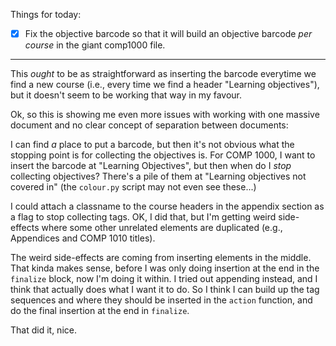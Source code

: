 Things for today:

* [X] Fix the objective barcode so that it will build an objective barcode *per
      course* in the giant comp1000 file.
      
---

This *ought* to be as straightforward as inserting the barcode everytime we find
a new course (i.e., every time we find a header "Learning objectives"), but it
doesn't seem to be working that way in my favour.

Ok, so this is showing me even more issues with working with one massive
document and no clear concept of separation between documents:

I can find *a* place to put a barcode, but then it's not obvious what the
stopping point is for collecting the objectives is. For COMP 1000, I want to
insert the barcode at "Learning Objectives", but then when do I *stop*
collecting objectives? There's a pile of them at "Learning objectives not
covered in" (the `colour.py` script may not even see these...)

I could attach a classname to the course headers in the appendix section as a
flag to stop collecting tags. OK, I did that, but I'm getting weird side-effects
where some other unrelated elements are duplicated (e.g., Appendices and COMP
1010 titles).

The weird side-effects are coming from inserting elements in the middle. That
kinda makes sense, before I was only doing insertion at the end in the
`finalize` block, now I'm doing it within. I tried out appending instead, and I
think that actually does what I want it to do. So I think I can build up the tag
sequences and where they should be inserted in the `action` function, and do the
final insertion at the end in `finalize`.

That did it, nice.
